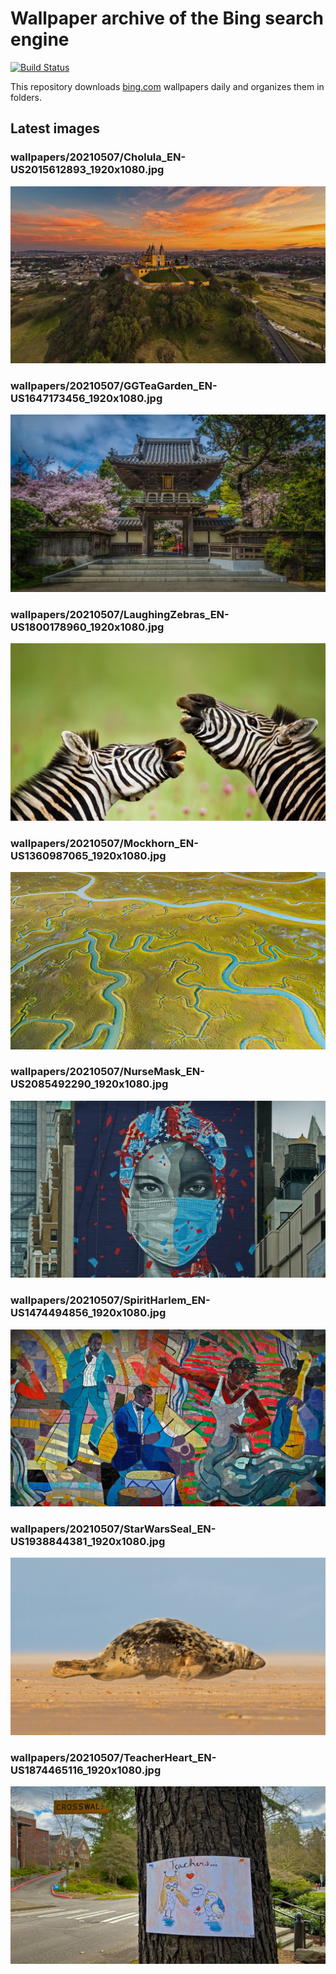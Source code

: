 # Wallpaper archive of the Bing search engine

[![Build Status](https://travis-ci.org/kijart/bing-daily-images-dl.svg?branch=wallpapers)](https://travis-ci.org/kijart/bing-daily-images-dl)

This repository downloads [bing.com](https://www.bing.com) wallpapers daily and organizes them in folders.

## Latest images

<!-- Wallpapers -->

### wallpapers/20210507/Cholula_EN-US2015612893_1920x1080.jpg

![wallpapers/20210507/Cholula_EN-US2015612893_1920x1080.jpg](wallpapers/20210507/Cholula_EN-US2015612893_1920x1080.jpg)

### wallpapers/20210507/GGTeaGarden_EN-US1647173456_1920x1080.jpg

![wallpapers/20210507/GGTeaGarden_EN-US1647173456_1920x1080.jpg](wallpapers/20210507/GGTeaGarden_EN-US1647173456_1920x1080.jpg)

### wallpapers/20210507/LaughingZebras_EN-US1800178960_1920x1080.jpg

![wallpapers/20210507/LaughingZebras_EN-US1800178960_1920x1080.jpg](wallpapers/20210507/LaughingZebras_EN-US1800178960_1920x1080.jpg)

### wallpapers/20210507/Mockhorn_EN-US1360987065_1920x1080.jpg

![wallpapers/20210507/Mockhorn_EN-US1360987065_1920x1080.jpg](wallpapers/20210507/Mockhorn_EN-US1360987065_1920x1080.jpg)

### wallpapers/20210507/NurseMask_EN-US2085492290_1920x1080.jpg

![wallpapers/20210507/NurseMask_EN-US2085492290_1920x1080.jpg](wallpapers/20210507/NurseMask_EN-US2085492290_1920x1080.jpg)

### wallpapers/20210507/SpiritHarlem_EN-US1474494856_1920x1080.jpg

![wallpapers/20210507/SpiritHarlem_EN-US1474494856_1920x1080.jpg](wallpapers/20210507/SpiritHarlem_EN-US1474494856_1920x1080.jpg)

### wallpapers/20210507/StarWarsSeal_EN-US1938844381_1920x1080.jpg

![wallpapers/20210507/StarWarsSeal_EN-US1938844381_1920x1080.jpg](wallpapers/20210507/StarWarsSeal_EN-US1938844381_1920x1080.jpg)

### wallpapers/20210507/TeacherHeart_EN-US1874465116_1920x1080.jpg

![wallpapers/20210507/TeacherHeart_EN-US1874465116_1920x1080.jpg](wallpapers/20210507/TeacherHeart_EN-US1874465116_1920x1080.jpg)

